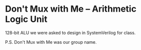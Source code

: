 # Don't Mux with Me – Arithmetic Logic Unit

128-bit ALU we were asked to design in SystemVerilog for class.

P.S. Don't Mux with Me was our group name.
